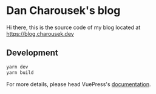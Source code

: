 # Dan Charousek's blog

Hi there, this is the source code of my blog located at https://blog.charousek.dev

## Development

```bash
yarn dev
yarn build
```

For more details, please head VuePress's [documentation](https://v1.vuepress.vuejs.org/).

